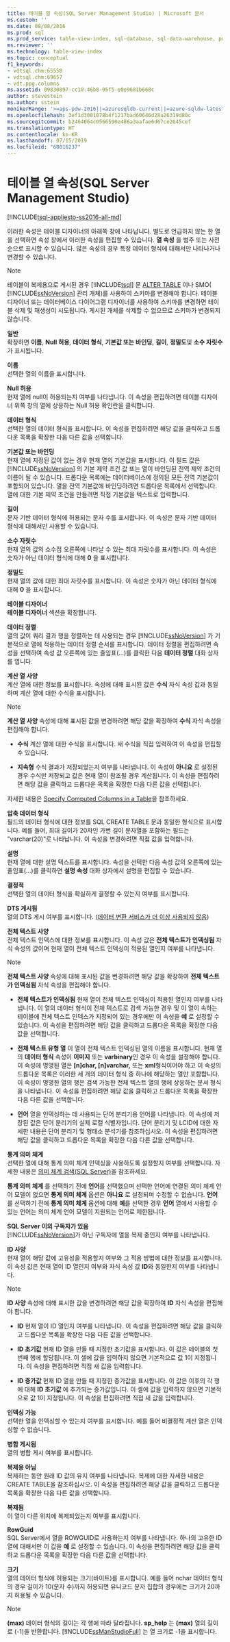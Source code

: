 ```yaml
---
title: 테이블 열 속성(SQL Server Management Studio) | Microsoft 문서
ms.custom: ''
ms.date: 08/08/2016
ms.prod: sql
ms.prod_service: table-view-index, sql-database, sql-data-warehouse, pdw
ms.reviewer: ''
ms.technology: table-view-index
ms.topic: conceptual
f1_keywords:
- vdtsql.chm:65558
- vdtsql.chm:69657
- vdt.ppg.columns
ms.assetid: 09830897-cc10-46b8-95f5-e0e9681b668c
author: stevestein
ms.author: sstein
monikerRange: '>=aps-pdw-2016||=azuresqldb-current||=azure-sqldw-latest||>=sql-server-2016||=sqlallproducts-allversions||>=sql-server-linux-2017||=azuresqldb-mi-current'
ms.openlocfilehash: 3ef1d3001078b4f1217bad60646d28a26319d80c
ms.sourcegitcommit: b2464064c0566590e486a3aafae6d67ce2645cef
ms.translationtype: HT
ms.contentlocale: ko-KR
ms.lasthandoff: 07/15/2019
ms.locfileid: "68016237"
---
```

# <a name="table-column-properties-sql-server-management-studio"></a>테이블 열 속성(SQL Server Management Studio)
[!INCLUDE[tsql-appliesto-ss2016-all-md](../../includes/tsql-appliesto-ss2016-all-md.md)]

  이러한 속성은 테이블 디자이너의 아래쪽 창에 나타납니다. 별도로 언급하지 않는 한 열을 선택하면 속성 창에서 이러한 속성을 편집할 수 있습니다. **열 속성** 을 범주 또는 사전순으로 표시할 수 있습니다. 많은 속성의 경우 특정 데이터 형식에 대해서만 나타나거나 변경할 수 있습니다.  
  
> [!NOTE]  
>  테이블이 복제용으로 게시된 경우 [!INCLUDE[tsql](../../includes/tsql-md.md)] 문 [ALTER TABLE](../../t-sql/statements/alter-table-transact-sql.md) 이나 SMO( [!INCLUDE[ssNoVersion](../../includes/ssnoversion-md.md)] 관리 개체)를 사용하여 스키마를 변경해야 합니다. 테이블 디자이너 또는 데이터베이스 다이어그램 디자이너를 사용하여 스키마를 변경하면 테이블 삭제 및 재생성이 시도됩니다. 게시된 개체를 삭제할 수 없으므로 스키마가 변경되지 않습니다.  
  
 **일반**  
 확장하면 **이름**, **Null 허용**, **데이터 형식**, **기본값 또는 바인딩**, **길이**, **정밀도**및 **소수 자릿수**가 표시됩니다.  
  
 **이름**  
 선택한 열의 이름을 표시합니다.  
  
 **Null 허용**  
 현재 열에 null이 허용되는지 여부를 나타냅니다. 이 속성을 편집하려면 테이블 디자이너 위쪽 창의 열에 상응하는 Null 허용 확인란을 클릭합니다.  
  
 **데이터 형식**  
 선택한 열의 데이터 형식을 표시합니다. 이 속성을 편집하려면 해당 값을 클릭하고 드롭다운 목록을 확장한 다음 다른 값을 선택합니다.  
  
 **기본값 또는 바인딩**  
 현재 열에 지정된 값이 없는 경우 현재 열의 기본값을 표시합니다. 이 필드 값은 [!INCLUDE[ssNoVersion](../../includes/ssnoversion-md.md)] 의 기본 제약 조건 값 또는 열이 바인딩된 전역 제약 조건의 이름이 될 수 있습니다. 드롭다운 목록에는 데이터베이스에 정의된 모든 전역 기본값이 포함되어 있습니다. 열을 전역 기본값에 바인딩하려면 드롭다운 목록에서 선택합니다. 열에 대한 기본 제약 조건을 만들려면 직접 기본값을 텍스트로 입력합니다.  
  
 **길이**  
 문자 기반 데이터 형식에 허용되는 문자 수를 표시합니다. 이 속성은 문자 기반 데이터 형식에 대해서만 사용할 수 있습니다.  
  
 **소수 자릿수**  
 현재 열의 값의 소수점 오른쪽에 나타날 수 있는 최대 자릿수를 표시합니다. 이 속성은 숫자가 아닌 데이터 형식에 대해 **0** 을 표시합니다.  
  
 **정밀도**  
 현재 열의 값에 대한 최대 자릿수를 표시합니다. 이 속성은 숫자가 아닌 데이터 형식에 대해 **0** 을 표시합니다.  
  
 **테이블 디자이너**  
 **테이블 디자이너** 섹션을 확장합니다.  
  
 **데이터 정렬**  
 열의 값이 쿼리 결과 행을 정렬하는 데 사용되는 경우 [!INCLUDE[ssNoVersion](../../includes/ssnoversion-md.md)] 가 기본적으로 열에 적용하는 데이터 정렬 순서를 표시합니다. 데이터 정렬을 편집하려면 속성을 선택하여 속성 값 오른쪽에 있는 줄임표(...)를 클릭한 다음 **데이터 정렬** 대화 상자를 엽니다.  
  
 **계산 열 사양**  
 계산 열에 대한 정보를 표시합니다. 속성에 대해 표시된 값은 **수식** 자식 속성 값과 동일하며 계산 열에 대한 수식을 표시합니다.  
  
> [!NOTE]  
>  **계산 열 사양** 속성에 대해 표시된 값을 변경하려면 해당 값을 확장하여 **수식** 자식 속성을 편집해야 합니다.  
  
-   **수식** 계산 열에 대한 수식을 표시합니다. 새 수식을 직접 입력하여 이 속성을 편집할 수 있습니다.  
  
-   **지속형** 수식 결과가 저장되었는지 여부를 나타냅니다. 이 속성이 **아니요** 로 설정된 경우 수식만 저장되고 값은 현재 열이 참조될 경우 계산됩니다. 이 속성을 편집하려면 해당 값을 클릭하고 드롭다운 목록을 확장한 다음 다른 값을 선택합니다.  
  
 자세한 내용은 [Specify Computed Columns in a Table](../../relational-databases/tables/specify-computed-columns-in-a-table.md)을 참조하세요.  
  
 **압축 데이터 형식**  
 필드의 데이터 형식에 대한 정보를 SQL CREATE TABLE 문과 동일한 형식으로 표시합니다. 예를 들어, 최대 길이가 20자인 가변 길이 문자열을 포함하는 필드는 "varchar(20)"로 나타납니다. 이 속성을 변경하려면 직접 값을 입력합니다.  
  
 **설명**  
 현재 열에 대한 설명 텍스트를 표시합니다. 속성을 선택한 다음 속성 값의 오른쪽에 있는 줄임표(...)를 클릭하면 **설명 속성** 대화 상자에서 설명을 편집할 수 있습니다.  
  
 **결정적**  
 선택한 열의 데이터 형식을 확실하게 결정할 수 있는지 여부를 표시합니다.  
  
 **DTS 게시됨**  
 열의 DTS 게시 여부를 표시합니다. ([데이터 변환 서비스가 더 이상 사용되지 않음](https://msdn.microsoft.com/library/cc707786(v=sql.130).aspx#Anchor_0)) 
  
 **전체 텍스트 사양**  
 전체 텍스트 인덱스에 대한 정보를 표시합니다. 이 속성 값은 **전체 텍스트가 인덱싱됨** 자식 속성의 값이며 현재 열이 전체 텍스트 인덱싱이 적용된 열인지 여부를 나타냅니다.  
  
> [!NOTE]  
>  **전체 텍스트 사양** 속성에 대해 표시된 값을 변경하려면 해당 값을 확장하여 **전체 텍스트가 인덱싱됨** 자식 속성을 편집해야 합니다.  
  
-   **전체 텍스트가 인덱싱됨** 현재 열이 전체 텍스트 인덱싱이 적용된 열인지 여부를 나타냅니다. 이 열의 데이터 형식이 전체 텍스트로 검색 가능한 경우 및 이 열이 속하는 테이블에 전체 텍스트 인덱스가 지정되어 있는 경우에만 이 속성을 **예** 로 설정할 수 있습니다. 이 속성을 편집하려면 해당 값을 클릭하고 드롭다운 목록을 확장한 다음 값을 선택합니다.  
  
-   **전체 텍스트 유형 열** 이 열이 전체 텍스트 인덱싱된 열의 이름을 표시합니다. 현재 열의 **데이터 형식** 속성이 **이미지** 또는 **varbinary**인 경우 이 속성을 설정해야 합니다. 이 속성에 명명된 열은 **[n]char, [n]varchar,** 또는 **xml**형식이어야 하고 이 속성의 드롭다운 목록은 이러한 세 개의 데이터 형식 중 하나에 해당하는 열만 포함합니다. 이 속성이 명명한 열의 행은 검색 가능한 전체 텍스트 열의 행에 상응하는 문서 형식을 나타냅니다. 이 속성을 편집하려면 해당 값을 클릭하고 드롭다운 목록을 확장한 다음 다른 값을 선택합니다.  
  
-   **언어** 열을 인덱싱하는 데 사용되는 단어 분리기용 언어를 나타냅니다. 이 속성에 저장된 값은 단어 분리기의 실제 로캘 식별자입니다. 단어 분리기 및 LCID에 대한 자세한 내용은 단어 분리기 및 형태소 분석기를 참조하십시오. 이 속성을 편집하려면 해당 값을 클릭하고 드롭다운 목록을 확장한 다음 다른 값을 선택합니다.  
  
 **통계 의미 체계**  
 선택한 열에 대해 통계 의미 체계 인덱싱을 사용하도록 설정할지 여부를 선택합니다. 자세한 내용은 [의미 체계 검색&#40;SQL Server&#41;](../../relational-databases/search/semantic-search-sql-server.md)을 참조하세요.  
  
 **통계 의미 체계** 를 선택하기 전에 **언어**를 선택했으며 선택한 언어에 연결된 의미 체계 언어 모델이 없으면 **통계 의미 체계** 옵션은 **아니요** 로 설정되며 수정할 수 없습니다. **언어** 를 선택하기 전에 **통계 의미 체계** 옵션에 대해 **예**를 선택한 경우 **언어** 열에서 사용할 수 있는 언어는 의미 체계 언어 모델이 지원되는 언어로 제한됩니다.  
  
 **SQL Server 이외 구독자가 있음**  
 [!INCLUDE[ssNoVersion](../../includes/ssnoversion-md.md)]가 아닌 구독자에 열을 복제 중인지 여부를 나타냅니다.  
  
 **ID 사양**  
 현재 열이 해당 값에 고유성을 적용할지 여부와 그 적용 방법에 대한 정보를 표시합니다. 이 속성 값은 현재 열이 ID 열인지 여부와 자식 속성 값 **ID**와 동일한지 여부를 나타냅니다.  
  
> [!NOTE]  
>  **ID 사양** 속성에 대해 표시한 값을 변경하려면 해당 값을 확장하여 **ID** 자식 속성을 편집해야 합니다.  
  
-   **ID** 현재 열이 ID 열인지 여부를 나타냅니다. 이 속성을 편집하려면 해당 값을 클릭하고 드롭다운 목록을 확장한 다음 다른 값을 선택합니다.  
  
-   **ID 초기값** 현재 ID 열을 만들 때 지정한 초기값을 표시합니다. 이 값은 테이블의 첫 번째 행에 할당됩니다. 이 셀에 값을 입력하지 않으면 기본적으로 값 1이 지정됩니다. 이 속성을 편집하려면 직접 새 값을 입력합니다.  
  
-   **ID 증가값** 현재 ID 열을 만들 때 지정한 증가값을 표시합니다. 이 값은 이후의 각 행에 대해 **ID 초기값** 에 추가되는 증가값입니다. 이 셀에 값을 입력하지 않으면 기본적으로 값 1이 지정됩니다. 이 속성을 편집하려면 직접 새 값을 입력합니다.  
  
 **인덱싱 가능**  
 선택한 열을 인덱싱할 수 있는지 여부를 표시합니다. 예를 들어 비결정적 계산 열은 인덱싱할 수 없습니다.  
  
 **병합 게시됨**  
 열의 병합 게시 여부를 표시합니다.  
  
 **복제용 아님**  
 복제하는 동안 원래 ID 값의 유지 여부를 나타냅니다. 복제에 대한 자세한 내용은 CREATE TABLE을 참조하십시오. 이 속성을 편집하려면 해당 값을 클릭하고 드롭다운 목록을 확장한 다음 다른 값을 선택합니다.  
  
 **복제됨**  
 이 열이 다른 위치에 복제되었는지 여부를 표시합니다.  
  
 **RowGuid**  
 SQL Server에서 열을 ROWGUID로 사용하는지 여부를 나타냅니다. 하나의 고유한 ID 열에 대해서만 이 값을 **예** 로 설정할 수 있습니다. 이 속성을 편집하려면 해당 값을 클릭하고 드롭다운 목록을 확장한 다음 다른 값을 선택합니다.  
  
 **크기**  
 열의 데이터 형식에 허용되는 크기(바이트)를 표시합니다. 예를 들어 nchar 데이터 형식의 경우 길이가 10(문자 수)까지 허용되면 유니코드 문자 집합의 경우에는 크기가 20까지 허용될 수 있습니다.  
  
> [!NOTE]  
>  **(max)** 데이터 형식의 길이는 각 행에 따라 달라집니다. **sp_help** 는 **(max)** 열의 길이로 (-1)을 반환합니다. [!INCLUDE[ssManStudioFull](../../includes/ssmanstudiofull-md.md)] 는 열 크기로 -1을 표시합니다.  
  
  
